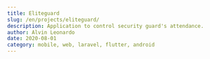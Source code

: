 ```yaml
---
title: Eliteguard
slug: /en/projects/eliteguard/
description: Application to control security guard's attendance.
author: Alvin Leonardo
date: 2020-08-01
category: mobile, web, laravel, flutter, android
---
```


